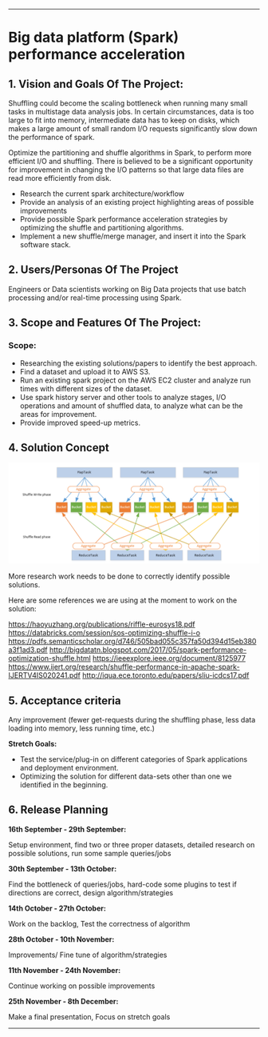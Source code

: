 ** **
# Big data platform (Spark) performance acceleration

## 1. Vision and Goals Of The Project: 

Shuffling could become the scaling bottleneck when running many small tasks in multistage data analysis jobs. In certain circumstances, data is too large to fit into memory, intermediate data has to keep on disks, which makes a large amount of small random I/O requests significantly slow down the performance of spark.


Optimize the partitioning and shuffle algorithms in Spark, to perform more efficient I/O and shuffling. There is believed to be a significant opportunity for improvement in changing the I/O patterns so that large data files are read more efficiently from disk.

* Research the current spark architecture/workflow
* Provide an analysis of an existing project highlighting areas of possible improvements
* Provide possible Spark performance acceleration strategies by optimizing the shuffle and partitioning algorithms.
* Implement a new shuffle/merge manager, and insert it into the Spark software stack.

## 2. Users/Personas Of The Project
Engineers or Data scientists working on Big Data projects that use batch processing and/or real-time processing using Spark. 

## 3. Scope and Features Of The Project:
### Scope:
* Researching the existing solutions/papers to identify the best approach.
* Find a dataset and upload it to AWS S3.
* Run an existing spark project on the AWS EC2 cluster and analyze run times with different sizes of the dataset.
* Use spark history server and other tools to analyze stages, I/O operations and amount of shuffled data, to analyze what can be the areas for improvement.
* Provide improved speed-up metrics.


## 4. Solution Concept

![image alt text](sparkArch.png)

More research work needs to be done to correctly identify possible solutions.

 Here are some references we are using at the moment to work on the solution:

https://haoyuzhang.org/publications/riffle-eurosys18.pdf
https://databricks.com/session/sos-optimizing-shuffle-i-o
https://pdfs.semanticscholar.org/d746/505bad055c357fa50d394d15eb380a3f1ad3.pdf
http://bigdatatn.blogspot.com/2017/05/spark-performance-optimization-shuffle.html
https://ieeexplore.ieee.org/document/8125977
https://www.ijert.org/research/shuffle-performance-in-apache-spark-IJERTV4IS020241.pdf
http://iqua.ece.toronto.edu/papers/sliu-icdcs17.pdf


## 5. Acceptance criteria
Any improvement (fewer get-requests during the shuffling phase, less data loading into memory, less running time, etc.)

 **Stretch Goals:**
* Test the service/plug-in on different categories of Spark applications and deployment environment.
* Optimizing the solution for different data-sets other than one we identified in the beginning.

## 6. Release Planning
**16th September - 29th September:** 

Setup environment, find two or three proper datasets, detailed research on possible solutions, run some sample queries/jobs

**30th September - 13th October:**

Find the bottleneck of queries/jobs, hard-code some plugins to test if directions are correct, design algorithm/strategies

**14th October - 27th October:**

Work on the backlog, Test the correctness of algorithm

**28th October - 10th November:**

Improvements/ Fine tune of algorithm/strategies

**11th November - 24th November:**

Continue working on possible improvements

**25th November - 8th December:**

Make a final presentation, Focus on stretch goals

** **
